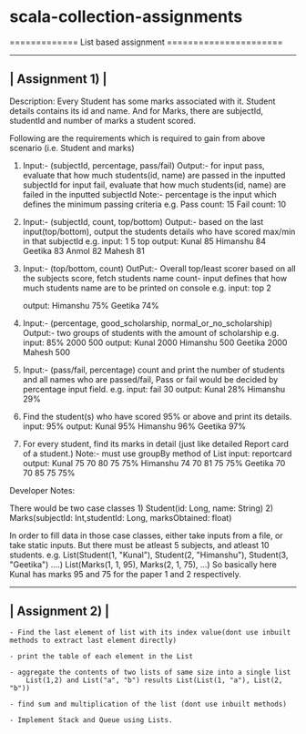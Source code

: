 # scala-collection-assignments

============= List based assignment ======================

-----------------
| Assignment 1) |
-----------------
Description: Every Student has some marks associated with it. Student details contains its id and name.
And for Marks, there are subjectId, studentId and number of marks a student scored.

Following are the requirements which is required to gain from above scenario (i.e. Student and marks)

1)
	Input:- (subjectId, percentage, pass/fail)
	Output:- for input pass, evaluate that how much students(id, name) are passed in the inputted subjectId
		for input fail, evaluate that how much students(id, name) are failed in the inputted subjectId
	Note:- percentage is the input which defines the minimum passing criteria
	e.g. 
	Pass count: 15
	Fail count: 10

2)
	Input:- (subjectId, count, top/bottom)
	Output:- based on the last input(top/bottom), output the students details who have scored max/min in that subjectId
	e.g. 
	input: 1 5 top
	output: 
	Kunal 85
	Himanshu 84
	Geetika 83
	Anmol 82
	Mahesh 81

3)
	Input:-
	(top/bottom, count)
	OutPut:-
	Overall top/least scorer based on all the subjects score, fetch students name
	count- input defines that how much students name are to be printed on console
	e.g.
	input: top 2

	output:
	Himanshu 75%
	Geetika 74%


4)
	Input:-
	(percentage, good_scholarship, normal_or_no_scholarship)
	Output:- two groups of students with the amount of scholarship
	e.g.
	input: 85% 2000 500
	output: 
	Kunal 2000
	Himanshu 500
	Geetika 2000
	Mahesh 500

5)
	Input:-
	(pass/fail, percentage)
	count and print the number of students and all names who are passed/fail,
	Pass or fail would be decided by percentage input field.
	e.g.
	input: fail 30
	output: 
	Kunal 28%
	Himanshu 29%

6) Find the student(s) who have scored 95% or above and print its details.
	input: 95%
	output:
	Kunal 95%
	Himanshu 96%
	Geetika 97%

7) 	For every student, find its marks in detail (just like detailed Report card of a student.)
	Note:- must use groupBy method of List
	input: reportcard
	output:
	Kunal 75 70 80 75 75%
	Himanshu 74 70 81 75 75%
	Geetika 70 70 85 75 75%


Developer Notes:

There would be two case classes
	1) Student(id: Long, name: String)
	2) Marks(subjectId: Int,studentId: Long, marksObtained: float)

In order to fill data in those case classes, either take inputs from a file, or take static inputs. But there must be atleast 5 subjects, and atleast 10 students.
e.g. List(Student(1, "Kunal"), Student(2, "Himanshu"), Student(3, "Geetika") ....)
List(Marks(1, 1, 95), Marks(2, 1, 75), ...)
So basically here Kunal has marks 95 and 75 for the paper 1 and 2 respectively.

-----------------
| Assignment 2) |
-----------------

	- Find the last element of list with its index value(dont use inbuilt methods to extract last element directly)

	- print the table of each element in the List

	- aggregate the contents of two lists of same size into a single list
		List(1,2) and List("a", "b") results List(List(1, "a"), List(2, "b"))

	- find sum and multiplication of the list (dont use inbuilt methods)

	- Implement Stack and Queue using Lists.
